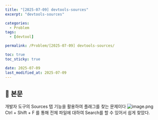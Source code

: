 ```yaml
---
title: "[2025-07-09] devtools-sources"
excerpt: "devtools-sources"

categories:
  - Problem
tags:
  - [devtool]

permalink: /Problem/[2025-07-09] devtools-sources/

toc: true
toc_sticky: true

date: 2025-07-09
last_modified_at: 2025-07-09
---
```


## 🦥 본문

개발자 도구의 Sources 탭 기능을 활용하여 플래그를 찾는 문제이다
![image.png](https://yunseo10987.github.io/assets/images/posts_img/2025-07-09%20devtools/image.png)
Ctrl + Shift + F 를 통해 전체 파일에 대하여 Search를 할 수 있어서 쉽게 찾았다. 